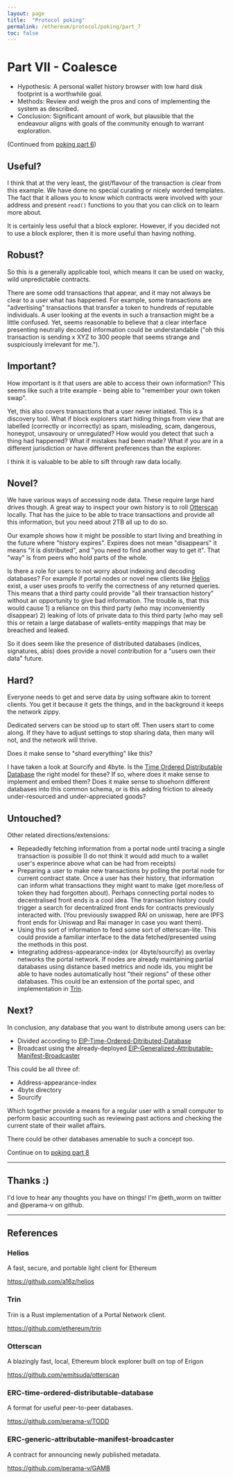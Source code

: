 ```yaml
---
layout: page
title:  "Protocol poking"
permalink: /ethereum/protocol/poking/part_7
toc: false
---
```



# Part VII - Coalesce

- Hypothesis: A personal wallet history browser with low hard disk footprint is a
worthwhile goal.
- Methods: Review and weigh the pros and cons of implementing the system as described.
- Conclusion: Significant amount of work, but plausible that the endeavour aligns with
goals of the community enough to warrant exploration.

(Continued from [poking part 6](part_6.md))

## Useful?

I think that at the very least, the gist/flavour of the transaction is clear from this example.
We have done no special curating or nicely worded templates.
The fact that it allows you to know which contracts were involved with
your address and present `read()` functions to you that you can click on to learn more about.

It is certainly less useful that a block explorer. However, if you decided not to use a block
explorer, then it is more useful than having nothing.

## Robust?

So this is a generally applicable tool, which means it can be used on wacky,
wild unpredictable contracts.

There are some odd transactions that appear, and it may
not always be clear to a user what has happened. For example, some transactions are
"advertising" transactions that transfer a token to hundreds of reputable individuals.
A user looking at the events in such a transaction might be a little confused. Yet,
seems reasonable to believe that a clear interface presenting neutrally decoded
information could be understandable ("oh this transaction is sending x XYZ to 300 people
that seems strange and suspiciously irrelevant for me.").

## Important?

How important is it that users are able to access their own information? This seems like such
a trite example - being able to "remember your own token swap".

Yet, this also covers transactions that a user never initiated. This is a discovery tool.
What if block explorers start hiding things from view that are labelled (correctly or
incorrectly) as spam, misleading, scam, dangerous, honeypot, unsavoury or unregulated?
How would you detect that such a thing had happened? What if mistakes had been made? What
if you are in a different jurisdiction or have different preferences than the explorer.

I think it is valuable to be able to sift through raw data locally.

## Novel?

We have various ways of accessing node data. These require large hard drives though.
A great way to inspect your own history
is to roll [Otterscan](#otterscan) locally. That has the juice to be able to trace transactions
and provide all this information, but you need about 2TB all up to do so.

Our example shows how it might be possible to start living and breathing in the
future where "history expires". Expires does not mean "disappears" it means "it is distributed",
and "you need to find another way to get it". That "way" is from peers who hold
parts of the whole.

Is there a role for users to not worry about indexing and decoding databases? For example
if portal nodes or novel new clients like [Helios](#helios) exist, a user uses proofs to verify the correctness of any returned queries.
This means that a third party could provide "all their transaction history" without an
opportunity to give bad information. The trouble is, that this would cause 1) a reliance
on this third party (who may inconveniently disappear) 2) leaking of lots of private
data to this third party (who may sell this or retain a large database of wallets-entity mappings
that may be breached and leaked.

So it does seem like the presence of distributed databases (indices, signatures, abis)
does provide a novel contribution for a "users own their data" future.

## Hard?

Everyone needs to get and serve data by using software akin to torrent clients. You
get it because it gets the things, and in the background it keeps the network zippy.

Dedicated servers can be stood up to start off. Then users start to come along.
If they have to adjust settings to stop sharing data, then many will not, and the
network will thrive.

Does it make sense to "shard everything" like this?

I have taken a look at Sourcify and 4byte. Is the
[Time Ordered Distributable Database](#erc-time-ordered-distributable-database)
the right model for these? If so, where does it make sense to implement and embed them?
Does it make sense to shoehorn different databases into this common schema, or is
this adding friction to already under-resourced and under-appreciated goods?

## Untouched?

Other related directions/extensions:

- Repeadedly fetching information from a portal node until tracing a single transaction is
possible (I do not think it would add much to a wallet user's experince above what can be
had from receipts)
- Preparing a user to make new transactions by polling the portal node for current
contract state. Once a user has their history, that information
can inform what transactions they might want to make (get more/less of token they had
forgotten about). Perhaps connecting portal nodes to decentralised front ends is a cool idea.
The transaction history could trigger a search for decentralized front ends for contracts
previously interacted with. (You previously swapped RAI on uniswap, here are IPFS front
ends for Uniswap and Rai manager in case you want them).
- Using this sort of information to feed some sort of otterscan-lite. This could
provide a familiar interface to the data fetched/presented using the methods in this post.
- Integrating address-appearance-index (or 4byte/sourcify) as overlay networks the portal network.
If nodes are already maintaining partial databases using distance based metrics and node ids,
you might be able to have nodes automatically host "their regions" of these other databases.
This could be an extension of the portal spec, and implementation in [Trin](#trin).

## Next?

In conclusion, any database that you want to distribute among users can be:

- Divided according to
[EIP-Time-Ordered-Ditributed-Database](#erc-time-ordered-distributable-database)
- Broadcast using the already-deployed
[EIP-Generalized-Attributable-Manifest-Broadcaster](#erc-generic-attributable-manifest-broadcaster)

This could be all three of:
- Address-appearance-index
- 4byte directory
- Sourcify

Which together provide a means for a regular user with a small computer to perform basic
accounting such as reviewing past actions and checking the current state of their wallet affairs.

There could be other databases amenable to such a concept too.

Continue on to [poking part 8](part_8.md)

---

## Thanks :)

I'd love to hear any thoughts you have on things! I'm @eth_worm on twitter and @perama-v on github.

---

## References

### Helios

A fast, secure, and portable light client for Ethereum

https://github.com/a16z/helios

### Trin

Trin is a Rust implementation of a Portal Network client.

https://github.com/ethereum/trin

### Otterscan

A blazingly fast, local, Ethereum block explorer built on top of Erigon

https://github.com/wmitsuda/otterscan

### ERC-time-ordered-distributable-database

A format for useful peer-to-peer databases.

https://github.com/perama-v/TODD

### ERC-generic-attributable-manifest-broadcaster

A contract for announcing newly published metadata.

https://github.com/perama-v/GAMB
